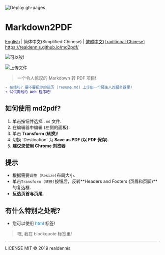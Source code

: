 ![Deploy gh-pages](https://github.com/realdennis/md2pdf/actions/workflows/deploy.yaml/badge.svg)

# Markdown2PDF 
[English](./README.md) | 简体中文(Simplified Chinese) | [繁體中文(Traditional Chinese)](./README_tc.md)  
https://realdennis.github.io/md2pdf/


![可以唉!](https://media.giphy.com/media/MuAtuqUGnn2PKsXhs6/giphy.gif)

![上传文件](https://media.giphy.com/media/cZ1f4b46P3LGszuXuy/giphy.gif)

> 一个令人惊叹的 Markdown 转 PDF 项目!
```diff
- 在线吗? 要不要把你的简历 (resume.md) 上传到一个陌生人的服务器里?
+ 试试离线的 Web 程序吧!
```

## 如何使用 md2pdf?
1. 单击按钮并选择 `.md` 文件.
2. 在编辑器中编辑 (左侧的面板).
3. 单击 **Transform (转换)**!
4. 切换 'Destination' 为 **Save as PDF (以 PDF 保存)**.
5. **建议您使用 Chrome 浏览器**

## 提示
- 根据需要`调整 (Resize)`布局大小.
- 单击`Transform (转换)`按钮后，反转**Headers and Footers (页眉和页脚)**的复选框.
- **反选页首与页尾**.

## 有什么特别之处呢?
- 您可以使用 <span style="color:#0984e3">html</span> 标签!
<blockquote>嘿, 我在 blockquote 标签里!</blockquote>

---

LICENSE MIT © 2019 realdennis
